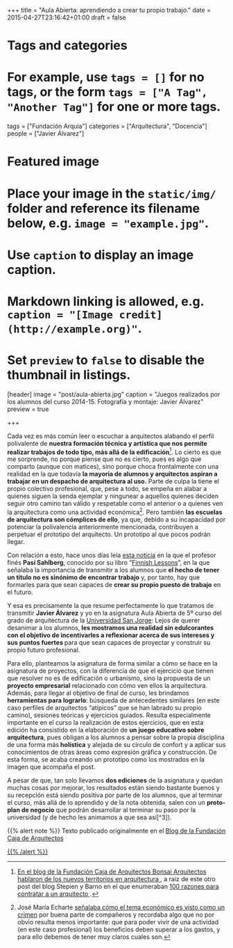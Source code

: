 +++
title = "Aula Abierta: aprendiendo a crear tu propio trabajo."
date = 2015-04-27T23:16:42+01:00
draft = false

# Tags and categories
# For example, use `tags = []` for no tags, or the form `tags = ["A Tag", "Another Tag"]` for one or more tags.
tags = ["Fundación Arquia"]
categories = ["Arquitectura", "Docencia"]
people = ["Javier Álvarez"]

# Featured image
# Place your image in the `static/img/` folder and reference its filename below, e.g. `image = "example.jpg"`.
# Use `caption` to display an image caption.
#   Markdown linking is allowed, e.g. `caption = "[Image credit](http://example.org)"`.
# Set `preview` to `false` to disable the thumbnail in listings.
[header]
image = "post/aula-abierta.jpg"
caption = "Juegos realizados por los alumnos del curso 2014-15. Fotografía y montaje: Javier Álvarez"
preview = true

+++

Cada vez es más común leer o escuchar a arquitectos alabando el perfil polivalente de <strong>nuestra formación técnica y artística que nos permite realizar trabajos de todo tipo, más allá de la edificación</strong>[^1]. Lo cierto es que me sorprende, no porque piense que no es cierto, pues es algo que comparto (aunque con matices), sino porque choca frontalmente con una realidad en la que todavía <strong>la mayoría de alumnos y arquitectos aspiran a trabajar en un despacho de arquitectura al uso.</strong> Parte de culpa la tiene el propio colectivo profesional, que, pese a todo, se empeña en alabar a quienes siguen la senda ejemplar y ningunear a aquellos quienes deciden seguir otro camino tan válido y respetable como el anterior o a quienes ven la arquitectura como una actividad económica[^2]. Pero también <strong>las escuelas de arquitectura son cómplices de ello</strong>, ya que, debido a su incapacidad por potenciar la polivalencia anteriormente mencionada, contribuyen a perpetuar el prototipo del arquitecto. Un prototipo al que pocos podrán llegar.</p>
<p>Con relación a esto, hace unos días leía <a href="https://economia.elpais.com/economia/2015/03/27/actualidad/1427484082_021511.html" class="ext" target="_blank">esta <span class="ext"><span class="element-invisible"> </span></span></a><a href="https://economia.elpais.com/economia/2015/03/27/actualidad/1427484082_021511.html" class="ext" target="_blank">noticia</a> en la que el profesor finés <strong>Pasi Sahlberg</strong>, conocido por su libro “<a href="http://pasisahlberg.com/news/finnish-lesson-2-0/" class="ext" target="_blank">Finnish Lessons</a>”, en la que señalaba la importancia de transmitir a los alumnos que <strong>el hecho de tener un título no es sinónimo de encontrar trabajo</strong> y, por tanto, hay que formarles para que sean capaces de <strong>crear su propio puesto de trabajo</strong> en el futuro.</p>
<p>Y esa es precisamente la que resume perfectamente lo que tratamos de transmitir <strong>Javier Álvarez</strong> y yo en la asignatura Aula Abierta de 5º curso del grado de arquitectura de la <a href="http://etsa.usj.es/" class="ext" target="_blank">Universidad San Jorge</a>: Lejos de querer desanimar a los alumnos,<strong> les mostramos una realidad sin edulcorantes con el objetivo de incentivarles a reflexionar acerca de sus intereses y sus puntos fuertes </strong>para que sean capaces de proyectar y construir su propio futuro profesional.</p>
<p>Para ello, planteamos la asignatura de forma similar a cómo se hace en la asignatura de proyectos, con la diferencia de que el ejercicio que tienen que resolver no es de edificación o urbanismo, sino la propuesta de un <strong>proyecto empresarial</strong> relacionado con cómo ven ellos la arquitectura. Además, para llegar al objetivo de final de curso, les brindamos <strong>herramientas para lograrlo</strong>: búsqueda de antecedentes similares (en este caso perfiles de arquitectos “atípicos” que se han labrado su propio camino), sesiones teóricas y ejercicios guiados. Resulta especialmente importante en el curso la realización de estos ejercicios, que en esta edición ha consistido en la elaboración de <strong>un juego educativo sobre arquitectura</strong>, pues obligan a los alumnos a pensar sobre la propia disciplina de una forma más<strong> holística</strong> y alejada de su círculo de confort y a aplicar sus conocimientos de otras áreas como expresión gráfica y construcción. De esta forma, se acaba creando un prototipo como los mostrados en la imagen que acompaña el post.</p>
<p>A pesar de que, tan solo llevamos <strong>dos ediciones</strong> de la asignatura y quedan muchas cosas por mejorar, los resultados están siendo bastante buenos y su recepción está siendo positiva por parte de los alumnos, que al terminar el curso, más allá de lo aprendido y de la nota obtenida, salen con un <strong>proto-plan de negocio</strong> que podrán desarrollar al terminar su paso por la universidad (y de hecho les animamos a que sea así[^3]).</p>

{{% alert note %}}
Texto publicado originalmente en el <a href="http://blogfundacion.arquia.es/2015/04/aula-abierta-aprendiendo-a-crear-tu-propio-trabajo/" class="ext" target="_blank">Blog de la Fundación Caja de Arquitectos</p>
{{% /alert %}}

[^1]: En el blog de la Fundación Caja de Arquitectos Bonsai Arquitectos hablaron de los&nbsp;<a href="http://blogfundacion.arquia.es/2014/09/nuevos-territorios-ampliando-los-limites-de-la-arquitectura/" class="ext" target="_blank">nuevos territorios en arquitectura<span class="ext"><span class="element-invisible"> </span></span></a>, a raiz de este otro post del blog Stepien y Barno en el que enumeraban&nbsp;<a href="http://www.stepienybarno.es/blog/2014/07/23/100-razones-por-las-que-contratar-a-un-arquitecto/" class="ext" target="_blank">100 razones para contratar a un arquitecto<span class="ext"><span class="element-invisible"> </span></span></a>.
[^2]: José María Echarte <a href="http://blogfundacion.arquia.es/2015/04/money-its-a-crime/" class="ext" target="_blank">señalaba cómo el tema económico es visto como un crimen</a> por buena parte de compañeros y recordaba algo que no por obvio resulta menos importante: que para poder vivir de una actividad (en este caso profesional) los beneficios deben superar a los gastos, y para ello debemos de tener muy claros cuales son.
[^3]: Este año, además, hemos contado con el apoyo del programa <a href="http://orientacionyempleo.usj.es/USJGrow" class="ext" target="_blank">USJ Grow</a> que, fuera del currículum educativo del grado de arquitectura, ofrece servicios de formación y acompañamiento para jóvenes emprendedores.
